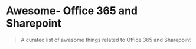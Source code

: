 # Awesome- Office 365 and Sharepoint
> A curated list of awesome things related to Office 365 and Sharepoint
